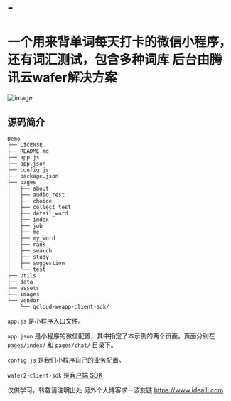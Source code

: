 # -
一个用来背单词每天打卡的微信小程序，还有词汇测试，包含多种词库
后台由腾讯云wafer解决方案
=====================================
![image](https://raw.githubusercontent.com/flymysql/WeChat-applets/master/12.jpg)

## 源码简介

```tree
Demo
├── LICENSE
├── README.md
├── app.js
├── app.json
├── config.js
├── package.json
├── pages
│   ├── about
│   ├── audio_rest
│   ├── choice
│   ├── collect_test
│   ├── detail_word
│   ├── index
│   ├── job
│   ├── me
│   ├── my_word
│   ├── rank
│   ├── search
│   ├── study
│   ├── suggestion
│   └── test
├── utils
├── data
├── assets
├── images
└── vendor
    └── qcloud-weapp-client-sdk/
```

`app.js` 是小程序入口文件。

`app.json` 是小程序的微信配置，其中指定了本示例的两个页面，页面分别在 `pages/index/` 和 `pages/chat/` 目录下。

`config.js` 是我们小程序自己的业务配置。

`wafer2-client-sdk` 是[客户端 SDK](https://github.com/tencentyun/wafer2-client-sdk)

仅供学习，转载请注明出处
另外个人博客求一波友链 https://www.idealli.com
